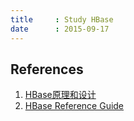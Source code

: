 ```yaml
---
title     : Study HBase
date      : 2015-09-17
---
```




## References
  1. [HBase原理和设计](http://www.bitstech.net/2015/09/16/hbase-architecture/)
  2. [HBase Reference Guide](http://hbase.apache.org/book.html)

